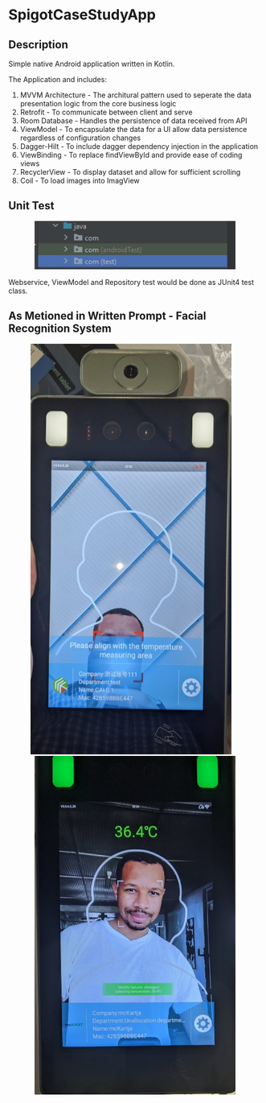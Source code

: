 # SpigotCaseStudyApp

## Description

Simple native Android application written in Kotlin. 

The Application and includes:
1. MVVM Architecture - The architural pattern used to seperate the data presentation logic from the core business logic
2. Retrofit - To communicate between client and serve
3. Room Database - Handles the persistence of data received from API
4. ViewModel - To encapsulate the data for a UI allow data persistence regardless of configuration changes
5. Dagger-Hilt - To include dagger dependency injection in the application
6. ViewBinding - To replace findViewById and provide ease of coding views
7. RecyclerView - To display dataset and allow for sufficient scrolling
8. Coil - To load images into ImagView

## Unit Test

<div align="center">
    <img src="images/localunittest.png" width="400px" </img> 
     <p></p>
</div>

Webservice, ViewModel and Repository test would be done as JUnit4 test class.

## As Metioned in Written Prompt - Facial Recognition System

<div align="center">
    <img src="images/before.jpeg" width="400px" </img> &nbsp;&nbsp;&nbsp; <img src="images/after.jpeg" width="400px" </img> 
    <p></p>
     <p></p>
</div>

